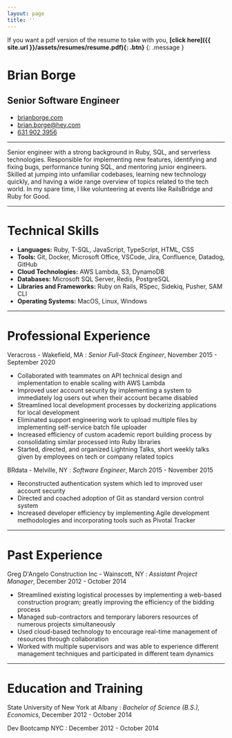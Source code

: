 ```yaml
---
layout: page
title: ''
---
```


If you want a pdf version of the resume to take with you, **[click here]({{ site.url }}/assets/resumes/resume.pdf){: .btn}**
{: .message }

<!-- JEKYLL-REMOVE-END -->

# Brian Borge
## Senior Software Engineer

- [brianborge.com](https://brianborge.com)
- [brian.borge@hey.com](mailto:brian.borge@hey.com)
- [631 902 3956](tel:6319023956)

------

Senior engineer with a strong background in Ruby, SQL, and serverless technologies.  Responsible for implementing new features, identifying and fixing bugs, performance tuning SQL, and mentoring junior engineers.  Skilled at jumping into unfamiliar codebases, learning new technology quickly, and having a wide range overview of topics related to the tech world.  In my spare time, I like volunteering at events like RailsBridge and Ruby for Good.

------

# Technical Skills
- **Languages:** Ruby, T-SQL, JavaScript, TypeScript, HTML, CSS
- **Tools:** Git, Docker, Microsoft Office, VSCode, Jira, Confluence, Datadog, GitHub
- **Cloud Technologies:** AWS Lambda, S3, DynamoDB
- **Databases:** Microsoft SQL Server, Redis, PostgreSQL
- **Libraries and Frameworks:** Ruby on Rails, RSpec, Sidekiq, Pusher, SAM CLI
- **Operating Systems:** MacOS, Linux, Windows

------

# Professional Experience

Veracross - Wakefield, MA
: *Senior Full-Stack Engineer*, November 2015 - September 2020

- Collaborated with teammates on API technical design and implementation to enable scaling with AWS Lambda
- Improved user account security by implementing a system to immediately log users out when their account became disabled
- Streamlined local development processes by dockerizing applications for local development
- Eliminated support engineering work to upload multiple files by implementing self-service batch file uploader
- Increased efficiency of custom academic report building process by consolidating similar processed into Ruby libraries
- Started, directed, and organized Lightning Talks, short weekly talks given by employees on tech or company related topics

BRdata - Melville, NY
: *Software Engineer*, March 2015 - November 2015

- Reconstructed authentication system which led to improved user account security
- Directed and coached adoption of Git as standard version control system
- Increased developer efficiency by implementing Agile development methodologies and incorporating tools such as Pivotal Tracker

------

# Past Experience

Greg D'Angelo Construction Inc - Wainscott, NY
: *Assistant Project Manager*, December 2012 - October 2014

- Streamlined existing logistical processes by implementing a web-based construction program; greatly improving the efficiency of the bidding process
- Managed sub-contractors and temporary laborers resources of numerous projects simultaneously
- Used cloud-based technology to encourage real-time management of resources through collaboration
- Worked with multiple supervisors and was able to experience different management techniques and participated in different team dynamics

------

# Education and Training

State University of New York at Albany
: *Bachelor of Science (B.S.), Economics*, December 2012 - October 2014

Dev Bootcamp NYC
: December 2012 - October 2014
